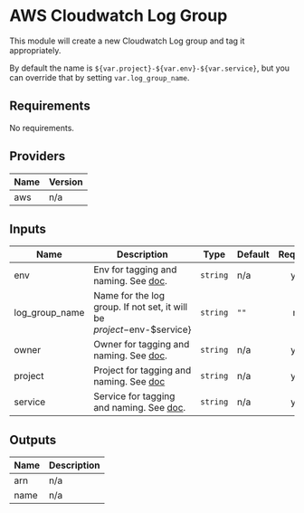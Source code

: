 # AWS Cloudwatch Log Group

This module will create a new Cloudwatch Log group and tag it appropriately.

By default the name is `${var.project}-${var.env}-${var.service}`, but you can override that by setting `var.log_group_name`.

<!-- START -->
## Requirements

No requirements.

## Providers

| Name | Version |
|------|---------|
| aws | n/a |

## Inputs

| Name | Description | Type | Default | Required |
|------|-------------|------|---------|:--------:|
| env | Env for tagging and naming. See [doc](../README.md#consistent-tagging). | `string` | n/a | yes |
| log\_group\_name | Name for the log group. If not set, it will be $project-$env-$service} | `string` | `""` | no |
| owner | Owner for tagging and naming. See [doc](../README.md#consistent-tagging). | `string` | n/a | yes |
| project | Project for tagging and naming. See [doc](../README.md#consistent-tagging) | `string` | n/a | yes |
| service | Service for tagging and naming. See [doc](../README.md#consistent-tagging). | `string` | n/a | yes |

## Outputs

| Name | Description |
|------|-------------|
| arn | n/a |
| name | n/a |

<!-- END -->
